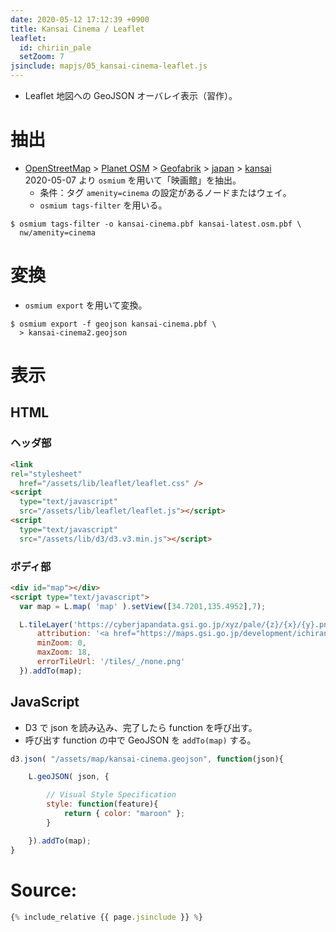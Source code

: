```yaml
---
date: 2020-05-12 17:12:39 +0900
title: Kansai Cinema / Leaflet
leaflet:
  id: chiriin_pale
  setZoom: 7
jsinclude: mapjs/05_kansai-cinema-leaflet.js
---
```


* Leaflet 地図への GeoJSON オーバレイ表示（習作）。


# 抽出

* [OpenStreetMap](https://www.openstreetmap.org/)
  \> [Planet OSM](https://planet.openstreetmap.org)
  \> [Geofabrik](https://download.geofabrik.de/asia/japan/kansai.html)
  \> [japan](https://download.geofabrik.de/asia/japan.html)
  \> [kansai](https://download.geofabrik.de/asia/japan/kansai.html)  
  2020-05-07 より `osmium` を用いて「映画館」を抽出。
  * 条件：タグ `amenity=cinema` の設定があるノードまたはウェイ。
  * `osmium tags-filter` を用いる。

```shell
$ osmium tags-filter -o kansai-cinema.pbf kansai-latest.osm.pbf \
  nw/amenity=cinema 
```

# 変換

* `osmium export` を用いて変換。 

```shell
$ osmium export -f geojson kansai-cinema.pbf \
  > kansai-cinema2.geojson
```


# 表示

## HTML

### ヘッダ部

```html
<link
rel="stylesheet"
  href="/assets/lib/leaflet/leaflet.css" />
<script
  type="text/javascript"
  src="/assets/lib/leaflet/leaflet.js"></script>
<script
  type="text/javascript"
  src="/assets/lib/d3/d3.v3.min.js"></script>
```

### ボディ部

```html
<div id="map"></div>
<script type="text/javascript">
  var map = L.map( 'map' ).setView([34.7201,135.4952],7);

  L.tileLayer('https://cyberjapandata.gsi.go.jp/xyz/pale/{z}/{x}/{y}.png', {
      attribution: '<a href="https://maps.gsi.go.jp/development/ichiran.html">地理院タイル（淡色地図）</a>',
      minZoom: 0,
      maxZoom: 18,
      errorTileUrl: '/tiles/_/none.png'
  }).addTo(map);
```

## JavaScript

* D3 で json を読み込み、完了したら function を呼び出す。
* 呼び出す function の中で GeoJSON を `addTo(map)` する。

```javascript
d3.json( "/assets/map/kansai-cinema.geojson", function(json){

	L.geoJSON( json, {

		// Visual Style Specification
		style: function(feature){
			return { color: "maroon" };
		}

	}).addTo(map);
}
```

# Source:

```javascript
{% include_relative {{ page.jsinclude }} %}
```
